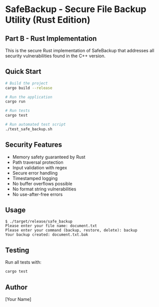 # SafeBackup - Secure File Backup Utility (Rust Edition)

## Part B - Rust Implementation

This is the secure Rust implementation of SafeBackup that addresses all security vulnerabilities found in the C++ version.

## Quick Start

```bash
# Build the project
cargo build --release

# Run the application
cargo run

# Run tests
cargo test

# Run automated test script
./test_safe_backup.sh
```

## Security Features

- Memory safety guaranteed by Rust
- Path traversal protection
- Input validation with regex
- Secure error handling
- Timestamped logging
- No buffer overflows possible
- No format string vulnerabilities
- No use-after-free errors

## Usage

```
$ ./target/release/safe_backup
Please enter your file name: document.txt
Please enter your command (backup, restore, delete): backup
Your backup created: document.txt.bak
```

## Testing

Run all tests with:
```bash
cargo test
```

## Author

[Your Name]
